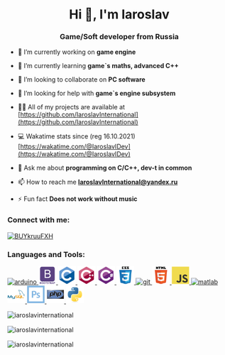 <h1 align="center">Hi 👋, I'm Iaroslav</h1>
<h3 align="center">Game/Soft developer from Russia</h3>

- 🔭 I’m currently working on **game engine**

- 🌱 I’m currently learning **game`s maths, advanced C++**

- 👯 I’m looking to collaborate on **PC software**

- 🤝 I’m looking for help with **game`s engine subsystem**

- 👨‍💻 All of my projects are available at [https://github.com/IaroslavInternational](https://github.com/IaroslavInternational)

- 💻 Wakatime stats since (reg 16.10.2021) [https://wakatime.com/@IaroslavIDev](https://wakatime.com/@IaroslavIDev)

- 💬 Ask me about **programming on C/C++, dev-t in common**

- 📫 How to reach me **IaroslavInternational@yandex.ru**

- ⚡ Fun fact **Does not work without music**

<h3 align="left">Connect with me:</h3>
<p align="left">
<a href="https://discord.gg/BUYkruuFXH" target="blank"><img align="center" src="https://raw.githubusercontent.com/rahuldkjain/github-profile-readme-generator/master/src/images/icons/Social/discord.svg" alt="BUYkruuFXH" height="30" width="40" /></a>
</p>

<h3 align="left">Languages and Tools:</h3>
<p align="left"> <a href="https://www.arduino.cc/" target="_blank"> <img src="https://cdn.worldvectorlogo.com/logos/arduino-1.svg" alt="arduino" width="40" height="40"/> </a> <a href="https://getbootstrap.com" target="_blank"> <img src="https://raw.githubusercontent.com/devicons/devicon/master/icons/bootstrap/bootstrap-plain-wordmark.svg" alt="bootstrap" width="40" height="40"/> </a> <a href="https://www.cprogramming.com/" target="_blank"> <img src="https://raw.githubusercontent.com/devicons/devicon/master/icons/c/c-original.svg" alt="c" width="40" height="40"/> </a> <a href="https://www.w3schools.com/cpp/" target="_blank"> <img src="https://raw.githubusercontent.com/devicons/devicon/master/icons/cplusplus/cplusplus-original.svg" alt="cplusplus" width="40" height="40"/> </a> <a href="https://www.w3schools.com/cs/" target="_blank"> <img src="https://raw.githubusercontent.com/devicons/devicon/master/icons/csharp/csharp-original.svg" alt="csharp" width="40" height="40"/> </a> <a href="https://www.w3schools.com/css/" target="_blank"> <img src="https://raw.githubusercontent.com/devicons/devicon/master/icons/css3/css3-original-wordmark.svg" alt="css3" width="40" height="40"/> </a> <a href="https://git-scm.com/" target="_blank"> <img src="https://www.vectorlogo.zone/logos/git-scm/git-scm-icon.svg" alt="git" width="40" height="40"/> </a> <a href="https://www.w3.org/html/" target="_blank"> <img src="https://raw.githubusercontent.com/devicons/devicon/master/icons/html5/html5-original-wordmark.svg" alt="html5" width="40" height="40"/> </a> <a href="https://developer.mozilla.org/en-US/docs/Web/JavaScript" target="_blank"> <img src="https://raw.githubusercontent.com/devicons/devicon/master/icons/javascript/javascript-original.svg" alt="javascript" width="40" height="40"/> </a> <a href="https://www.mathworks.com/" target="_blank"> <img src="https://upload.wikimedia.org/wikipedia/commons/2/21/Matlab_Logo.png" alt="matlab" width="40" height="40"/> </a> <a href="https://www.mysql.com/" target="_blank"> <img src="https://raw.githubusercontent.com/devicons/devicon/master/icons/mysql/mysql-original-wordmark.svg" alt="mysql" width="40" height="40"/> </a> <a href="https://www.photoshop.com/en" target="_blank"> <img src="https://raw.githubusercontent.com/devicons/devicon/master/icons/photoshop/photoshop-line.svg" alt="photoshop" width="40" height="40"/> </a> <a href="https://www.php.net" target="_blank"> <img src="https://raw.githubusercontent.com/devicons/devicon/master/icons/php/php-original.svg" alt="php" width="40" height="40"/> </a> <a href="https://www.python.org" target="_blank"> <img src="https://raw.githubusercontent.com/devicons/devicon/master/icons/python/python-original.svg" alt="python" width="40" height="40"/> </a> </p>

<p><img align="center" src="https://github-readme-stats.vercel.app/api?username=iaroslavinternational&show_icons=true&theme=radical" alt="iaroslavinternational" /></p>
<p><img align="center" src="https://github-readme-stats.vercel.app/api/wakatime?username=IaroslavIDev" alt="iaroslavinternational" /></p>


<p><img align="center" src="https://github-readme-streak-stats.herokuapp.com/?user=iaroslavinternational&theme=dark" alt="iaroslavinternational" /></p>
